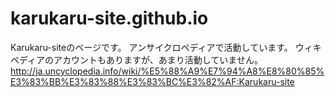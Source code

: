 # karukaru-site.github.io
Karukaru-siteのページです。
アンサイクロペディアで活動しています。
ウィキペディアのアカウントもありますが、あまり活動していません。
http://ja.uncyclopedia.info/wiki/%E5%88%A9%E7%94%A8%E8%80%85%E3%83%BB%E3%83%88%E3%83%BC%E3%82%AF:Karukaru-site
